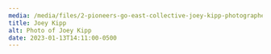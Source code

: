 ```yaml
---
media: /media/files/2-pioneers-go-east-collective-joey-kipp-photographer-paolo-verzani-copy.jpg
title: Joey Kipp
alt: Photo of Joey Kipp
date: 2023-01-13T14:11:00-0500
---
```

